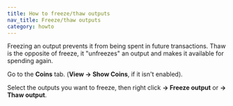 ```yaml
---
title: How to freeze/thaw outputs
nav_title: Freeze/thaw outputs
category: howto
---
```


Freezing an output prevents it from being spent in future transactions. Thaw is the opposite of freeze, it "unfreezes" an output and makes it available for spending again.

Go to the **Coins** tab. (**View → Show Coins**, if it isn't enabled).

Select the outputs you want to freeze, then right click **→ Freeze output** or **→ Thaw output**.

